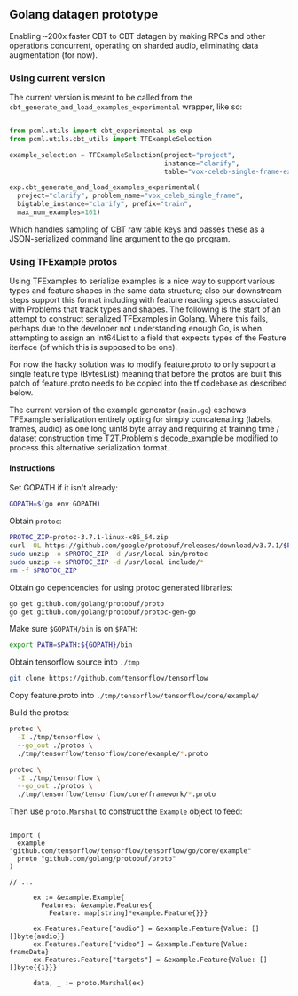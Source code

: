 
## Golang datagen prototype

Enabling ~200x faster CBT to CBT datagen by making RPCs and other operations concurrent, operating on sharded audio, eliminating data augmentation (for now).

### Using current version

The current version is meant to be called from the `cbt_generate_and_load_examples_experimental` wrapper, like so:

```python

from pcml.utils import cbt_experimental as exp
from pcml.utils.cbt_utils import TFExampleSelection

example_selection = TFExampleSelection(project="project",
                                       instance="clarify",
                                       table="vox-celeb-single-frame-ex")

exp.cbt_generate_and_load_examples_experimental(
  project="clarify", problem_name="vox_celeb_single_frame",
  bigtable_instance="clarify", prefix="train",
  max_num_examples=101)

```

Which handles sampling of CBT raw table keys and passes these as a JSON-serialized command line argument to the go program.

### Using TFExample protos

Using TFExamples to serialize examples is a nice way to support various types and feature shapes in the same data structure; also our downstream steps support this format including with feature reading specs associated with Problems that track types and shapes. The following is the start of an attempt to construct serialized TFExamples in Golang. Where this fails, perhaps due to the developer not understanding enough Go, is when attempting to assign an Int64List to a field that expects types of the Feature iterface (of which this is supposed to be one).

For now the hacky solution was to modify feature.proto to only support a single feature type (BytesList) meaning that before the protos are built this patch of feature.proto needs to be copied into the tf codebase as described below.

The current version of the example generator (`main.go`) eschews TFExample serialization entirely opting for simply concatenating (labels, frames, audio) as one long uint8 byte array and requiring at training time / dataset construction time T2T.Problem's decode_example be modified to process this alternative serialization format.

#### Instructions

Set GOPATH if it isn't already:

```bash
GOPATH=$(go env GOPATH)
```

Obtain `protoc`:

```bash
PROTOC_ZIP=protoc-3.7.1-linux-x86_64.zip
curl -OL https://github.com/google/protobuf/releases/download/v3.7.1/$PROTOC_ZIP
sudo unzip -o $PROTOC_ZIP -d /usr/local bin/protoc
sudo unzip -o $PROTOC_ZIP -d /usr/local include/*
rm -f $PROTOC_ZIP
```

Obtain go dependencies for using protoc generated libraries:

```bash
go get github.com/golang/protobuf/proto
go get github.com/golang/protobuf/protoc-gen-go
```

Make sure `$GOPATH/bin` is on `$PATH`:

```bash
export PATH=$PATH:${GOPATH}/bin
```

Obtain tensorflow source into `./tmp`

```bash
git clone https://github.com/tensorflow/tensorflow
```

Copy feature.proto into `./tmp/tensorflow/tensorflow/core/example/`

Build the protos:

```bash
protoc \
  -I ./tmp/tensorflow \
  --go_out ./protos \
  ./tmp/tensorflow/tensorflow/core/example/*.proto

protoc \
  -I ./tmp/tensorflow \
  --go_out ./protos \
  ./tmp/tensorflow/tensorflow/core/framework/*.proto
```

Then use `proto.Marshal` to construct the `Example` object to feed:

```golang

import (
  example "github.com/tensorflow/tensorflow/tensorflow/go/core/example"
  proto "github.com/golang/protobuf/proto"
)

// ...

      ex := &example.Example{
        Features: &example.Features{
          Feature: map[string]*example.Feature{}}}

      ex.Features.Feature["audio"] = &example.Feature{Value: [][]byte{audio}}
      ex.Features.Feature["video"] = &example.Feature{Value: frameData}
      ex.Features.Feature["targets"] = &example.Feature{Value: [][]byte{{1}}}

      data, _ := proto.Marshal(ex)

```
